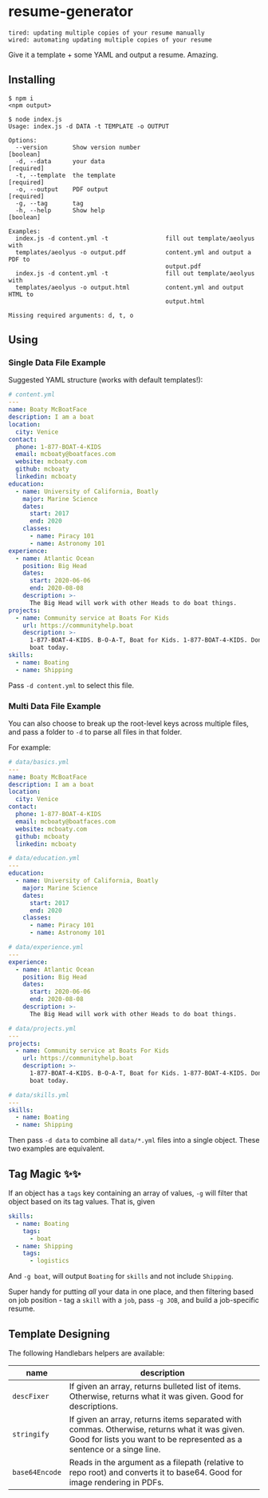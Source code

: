 # resume-generator

```text
tired: updating multiple copies of your resume manually
wired: automating updating multiple copies of your resume
```

Give it a template + some YAML and output a resume. Amazing.

## Installing

```console
$ npm i
<npm output>

$ node index.js
Usage: index.js -d DATA -t TEMPLATE -o OUTPUT

Options:
  --version       Show version number                                  [boolean]
  -d, --data      your data                                           [required]
  -t, --template  the template                                        [required]
  -o, --output    PDF output                                          [required]
  -g, --tag       tag
  -h, --help      Show help                                            [boolean]

Examples:
  index.js -d content.yml -t                fill out template/aeolyus with
  templates/aeolyus -o output.pdf           content.yml and output a PDF to
                                            output.pdf
  index.js -d content.yml -t                fill out template/aeolyus with
  templates/aeolyus -o output.html          content.yml and output HTML to
                                            output.html

Missing required arguments: d, t, o
```

## Using

### Single Data File Example

Suggested YAML structure (works with default templates!):

```yaml
# content.yml
---
name: Boaty McBoatFace
description: I am a boat
location:
  city: Venice
contact:
  phone: 1-877-BOAT-4-KIDS
  email: mcboaty@boatfaces.com
  website: mcboaty.com
  github: mcboaty
  linkedin: mcboaty
education:
  - name: University of California, Boatly
    major: Marine Science
    dates:
      start: 2017
      end: 2020
    classes:
      - name: Piracy 101
      - name: Astronomy 101
experience:
  - name: Atlantic Ocean
    position: Big Head
    dates:
      start: 2020-06-06
      end: 2020-08-08
    description: >-
      The Big Head will work with other Heads to do boat things.
projects:
  - name: Community service at Boats For Kids
    url: https://communityhelp.boat
    description: >-
      1-877-BOAT-4-KIDS. B-O-A-T, Boat for Kids. 1-877-BOAT-4-KIDS. Donate your
      boat today.
skills:
  - name: Boating
  - name: Shipping
```

Pass `-d content.yml` to select this file.

### Multi Data File Example

You can also choose to break up the root-level keys across multiple files, and pass a folder to `-d` to parse all files in that folder.

For example:

```yaml
# data/basics.yml
---
name: Boaty McBoatFace
description: I am a boat
location:
  city: Venice
contact:
  phone: 1-877-BOAT-4-KIDS
  email: mcboaty@boatfaces.com
  website: mcboaty.com
  github: mcboaty
  linkedin: mcboaty
```

```yaml
# data/education.yml
---
education:
  - name: University of California, Boatly
    major: Marine Science
    dates:
      start: 2017
      end: 2020
    classes:
      - name: Piracy 101
      - name: Astronomy 101
```

```yaml
# data/experience.yml
---
experience:
  - name: Atlantic Ocean
    position: Big Head
    dates:
      start: 2020-06-06
      end: 2020-08-08
    description: >-
      The Big Head will work with other Heads to do boat things.
```


```yaml
# data/projects.yml
---
projects:
  - name: Community service at Boats For Kids
    url: https://communityhelp.boat
    description: >-
      1-877-BOAT-4-KIDS. B-O-A-T, Boat for Kids. 1-877-BOAT-4-KIDS. Donate your
      boat today.
```

```yaml
# data/skills.yml
---
skills:
  - name: Boating
  - name: Shipping
```

Then pass `-d data` to combine all `data/*.yml` files into a single object. These two examples are equivalent.

## Tag Magic ✨✨

If an object has a `tags` key containing an array of values, `-g` will filter that object based on its tag values. That is, given

```yaml
skills:
  - name: Boating
    tags:
      - boat
  - name: Shipping
    tags:
      - logistics
```

And `-g boat`, will output `Boating` for `skills` and not include `Shipping`.

Super handy for putting *all* your data in one place, and then filtering based on job position - tag a `skill` with a `job`, pass `-g JOB`, and build a job-specific resume.

## Template Designing

The following Handlebars helpers are available:

| name           | description                                                                                                                                                            |
|----------------|------------------------------------------------------------------------------------------------------------------------------------------------------------------------|
| `descFixer`    | If given an array, returns bulleted list of items. Otherwise, returns what it was given. Good for descriptions.                                                        |
| `stringify`    | If given an array, returns items separated with commas. Otherwise, returns what it was given. Good for lists you want to be represented as a sentence or a singe line. |
| `base64Encode` | Reads in the argument as a filepath (relative to repo root) and converts it to base64. Good for image rendering in PDFs.                                               |

